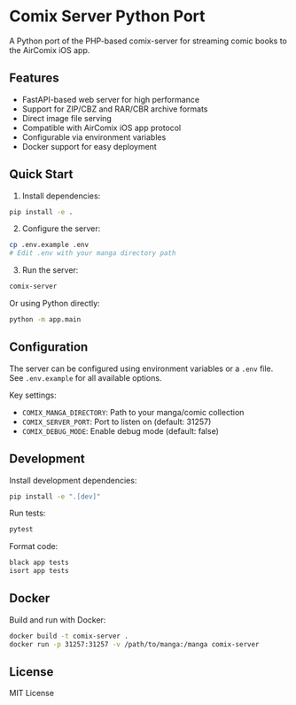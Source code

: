 # Comix Server Python Port

A Python port of the PHP-based comix-server for streaming comic books to the AirComix iOS app.

## Features

- FastAPI-based web server for high performance
- Support for ZIP/CBZ and RAR/CBR archive formats
- Direct image file serving
- Compatible with AirComix iOS app protocol
- Configurable via environment variables
- Docker support for easy deployment

## Quick Start

1. Install dependencies:
```bash
pip install -e .
```

2. Configure the server:
```bash
cp .env.example .env
# Edit .env with your manga directory path
```

3. Run the server:
```bash
comix-server
```

Or using Python directly:
```bash
python -m app.main
```

## Configuration

The server can be configured using environment variables or a `.env` file. See `.env.example` for all available options.

Key settings:
- `COMIX_MANGA_DIRECTORY`: Path to your manga/comic collection
- `COMIX_SERVER_PORT`: Port to listen on (default: 31257)
- `COMIX_DEBUG_MODE`: Enable debug mode (default: false)

## Development

Install development dependencies:
```bash
pip install -e ".[dev]"
```

Run tests:
```bash
pytest
```

Format code:
```bash
black app tests
isort app tests
```

## Docker

Build and run with Docker:
```bash
docker build -t comix-server .
docker run -p 31257:31257 -v /path/to/manga:/manga comix-server
```

## License

MIT License